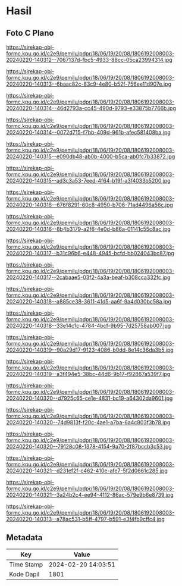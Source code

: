 # Hasil

## Foto C Plano

https://sirekap-obj-formc.kpu.go.id/c2e9/pemilu/pdpr/18/06/19/20/08/1806192008003-20240220-140312--7067137d-fbc5-4933-88cc-05ca23994314.jpg

https://sirekap-obj-formc.kpu.go.id/c2e9/pemilu/pdpr/18/06/19/20/08/1806192008003-20240220-140313--6baac82c-83c9-4e80-b52f-756ee11d907e.jpg

https://sirekap-obj-formc.kpu.go.id/c2e9/pemilu/pdpr/18/06/19/20/08/1806192008003-20240220-140314--46d2793a-cc45-490d-9793-e33875b7766b.jpg

https://sirekap-obj-formc.kpu.go.id/c2e9/pemilu/pdpr/18/06/19/20/08/1806192008003-20240220-140314--0072d715-f7bb-409d-961b-afec581408ba.jpg

https://sirekap-obj-formc.kpu.go.id/c2e9/pemilu/pdpr/18/06/19/20/08/1806192008003-20240220-140315--e090db48-ab0b-4000-b5ca-ab0fc7b33872.jpg

https://sirekap-obj-formc.kpu.go.id/c2e9/pemilu/pdpr/18/06/19/20/08/1806192008003-20240220-140315--ad3c3a53-7eed-4f64-b19f-a3f4033b5200.jpg

https://sirekap-obj-formc.kpu.go.id/c2e9/pemilu/pdpr/18/06/19/20/08/1806192008003-20240220-140316--676f8291-60c8-4950-b706-71ad4496a56c.jpg

https://sirekap-obj-formc.kpu.go.id/c2e9/pemilu/pdpr/18/06/19/20/08/1806192008003-20240220-140316--8b4b3179-a2f6-4e0d-b86a-01141c55c8ac.jpg

https://sirekap-obj-formc.kpu.go.id/c2e9/pemilu/pdpr/18/06/19/20/08/1806192008003-20240220-140317--b31c96b6-e448-4945-bcfd-bb024043bc87.jpg

https://sirekap-obj-formc.kpu.go.id/c2e9/pemilu/pdpr/18/06/19/20/08/1806192008003-20240220-140317--2cabaae5-03f2-4a3a-beaf-b308cca332fc.jpg

https://sirekap-obj-formc.kpu.go.id/c2e9/pemilu/pdpr/18/06/19/20/08/1806192008003-20240220-140318--a885ce38-3611-41d5-aa6f-9a4d030bc58a.jpg

https://sirekap-obj-formc.kpu.go.id/c2e9/pemilu/pdpr/18/06/19/20/08/1806192008003-20240220-140318--33e14c1c-4784-4bcf-9b95-7d25758ab007.jpg

https://sirekap-obj-formc.kpu.go.id/c2e9/pemilu/pdpr/18/06/19/20/08/1806192008003-20240220-140319--90a29d17-9123-4086-b0dd-8e14c36da3b5.jpg

https://sirekap-obj-formc.kpu.go.id/c2e9/pemilu/pdpr/18/06/19/20/08/1806192008003-20240220-140319--a3f494e5-38bc-44d6-9b17-f92867a539f7.jpg

https://sirekap-obj-formc.kpu.go.id/c2e9/pemilu/pdpr/18/06/19/20/08/1806192008003-20240220-140320--d7925c65-ce1e-4831-bc19-a64302da9601.jpg

https://sirekap-obj-formc.kpu.go.id/c2e9/pemilu/pdpr/18/06/19/20/08/1806192008003-20240220-140320--74d9813f-f20c-4ae1-a7ba-6a4c803f3b78.jpg

https://sirekap-obj-formc.kpu.go.id/c2e9/pemilu/pdpr/18/06/19/20/08/1806192008003-20240220-140320--79128c08-1378-4154-9a70-2f87bccb3c53.jpg

https://sirekap-obj-formc.kpu.go.id/c2e9/pemilu/pdpr/18/06/19/20/08/1806192008003-20240220-140321--d231ef2f-c462-410e-afe7-5f2d0661c285.jpg

https://sirekap-obj-formc.kpu.go.id/c2e9/pemilu/pdpr/18/06/19/20/08/1806192008003-20240220-140321--3a24b2c4-ee94-4112-86ac-579e9b6e8739.jpg

https://sirekap-obj-formc.kpu.go.id/c2e9/pemilu/pdpr/18/06/19/20/08/1806192008003-20240220-140313--a78ac531-b5ff-4797-b591-e3f4fb9cffc4.jpg


## Metadata

| Key        | Value               |
| ---------- | ------------------- |
| Time Stamp | 2024-02-20 14:03:51 |
| Kode Dapil | 1801                |



